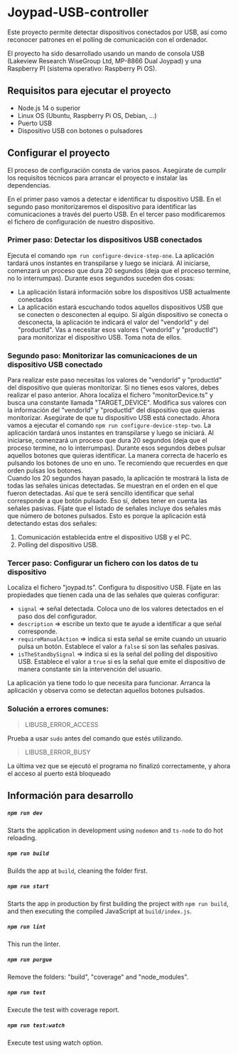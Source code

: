 # Joypad-USB-controller

Este proyecto permite detectar dispositivos conectados por USB, así como reconocer patrones en el polling de comunicación con el ordenador. 

El proyecto ha sido desarrollado usando un mando de consola USB (Lakeview Research WiseGroup Ltd, MP-8866 Dual Joypad) y una Raspberry PI (sistema operativo: Raspberry Pi OS).  

## Requisitos para ejecutar el proyecto
* Node.js 14 o superior
* Linux OS (Ubuntu, Raspberry Pi OS, Debian, ...)
* Puerto USB
* Dispositivo USB con botones o pulsadores

## Configurar el proyecto
El proceso de configuración consta de varios pasos. Asegúrate de cumplir los requisitos técnicos para arrancar el proyecto e instalar las dependencias. 

En el primer paso vamos a detectar e identificar tu dispositivo USB. 
En el segundo paso monitorizaremos el dispositivo para identificar las comunicaciones a través del puerto USB.
En el tercer paso modificaremos el fichero de configuración de nuestro dispositivo.

### Primer paso: Detectar los dispositivos USB conectados
Ejecuta el comando `npm run configure-device-step-one`. La aplicación tardará unos instantes en transpilarse y luego se iniciará. Al iniciarse, comenzará un proceso que dura 20 segundos (deja que el proceso termine, no lo interrumpas). Durante esos segundos suceden dos cosas: 
* La aplicación listará información sobre los dispositivos USB actualmente conectados
* La aplicación estará escuchando todos aquellos dispositivos USB que se conecten o desconecten al equipo. Si algún dispositivo se conecta o desconecta, la aplicación te indicará el valor del "vendorId" y del "productId". 
Vas a necesitar esos valores ("vendorId" y "productId") para monitorizar el dispositivo USB. Toma nota de ellos.

### Segundo paso: Monitorizar las comunicaciones de un dispositivo USB conectado
Para realizar este paso necesitas los valores de "vendorId" y "productId" del dispositivo que quieras monitorizar. Si no tienes esos valores, debes realizar el paso anterior. 
Ahora localiza el fichero "monitorDevice.ts" y busca una constante llamada "TARGET_DEVICE". Modifica sus valores con la información del "vendorId" y "productId" del dispositivo que quieras monitorizar. 
Asegúrate de que tu dispositivo USB está conectado. 
Ahora vamos a ejecutar el comando `npm run configure-device-step-two`. La aplicación tardará unos instantes en transpilarse y luego se iniciará. Al iniciarse, comenzará un proceso que dura 20 segundos (deja que el proceso termine, no lo interrumpas). Durante esos segundos debes pulsar aquellos botones que quieras identificar. La manera correcta de hacerlo es pulsando los botones de uno en uno. Te recomiendo que recuerdes en que orden pulsas los botones.  
Cuando los 20 segundos hayan pasado, la aplicación te mostrará la lista de todas las señales únicas detectadas. Se muestran en el orden en el que fueron detectadas. Así que te será sencillo identificar que señal corresponde a que botón pulsado. Eso sí, debes tener en cuenta las señales pasivas. Fíjate que el listado de señales incluye dos señales más que número de botones pulsados. Esto es porque la aplicación está detectando estas dos señales:
1. Comunicación establecida entre el dispositivo USB y el PC.
2. Polling del dispositivo USB.  

### Tercer paso: Configurar un fichero con los datos de tu dispositivo
Localiza el fichero "joypad.ts". Configura tu dispositivo USB. Fíjate en las propiedades que tienen cada una de las señales que quieras configurar: 
* `signal` => señal detectada. Coloca uno de los valores detectados en el paso dos del configurador.
* `description` => escribe un texto que te ayude a identificar a que señal corresponde.
* `requireManualAction` => indica si esta señal se emite cuando un usuario pulsa un botón. Establece el valor a `false` si son las señales pasivas.
* `isTheStandbySignal` => indica si es la señal del polling del dispositivo USB. Establece el valor a `true` si es la señal que emite el dispositivo de manera constante sin la intervención del usuario.  

La aplicación ya tiene todo lo que necesita para funcionar. Arranca la aplicación y observa como se detectan aquellos botones pulsados.  


### Solución a errores comunes: 

> LIBUSB_ERROR_ACCESS

Prueba a usar `sudo` antes del comando que estés utilizando.

> LIBUSB_ERROR_BUSY

La última vez que se ejecutó el programa no finalizó correctamente, y ahora el acceso al puerto está bloqueado


## Información para desarrollo

##### `npm run dev`

Starts the application in development using `nodemon` and `ts-node` to do hot reloading.

##### `npm run build`

Builds the app at `build`, cleaning the folder first.

##### `npm run start`

Starts the app in production by first building the project with `npm run build`, and then executing the compiled JavaScript at `build/index.js`.

##### `npm run lint`

This run the linter.

##### `npm run purgue`

Remove the folders: "build", "coverage" and "node_modules".

##### `npm run test`

Execute the test with coverage report.

##### `npm run test:watch`

Execute test using watch option.
